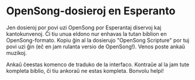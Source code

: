 # OpenSong-dosieroj en Esperanto

Jen dosieroj por povi uzi OpenSong por Esperantaj diservoj kaj kantokunvenoj.
Ĉi tiu unua eldono nur enhavas la tutan biblion en OpenSong-formato. Kopiu ĝin al
la dosierujo "OpenSong Scripture" por tuj povi uzi ĝin (eĉ en jam rulanta versio
de OpenSong!). Venos poste ankaŭ muzikoj.

Ankaŭ ĉeestas komenco de traduko de la interfaco. Kontraŭe al la jam tute kompleta biblio, ĉi tiu ankoraŭ ne estas kompleta. Bonvolu helpi!
